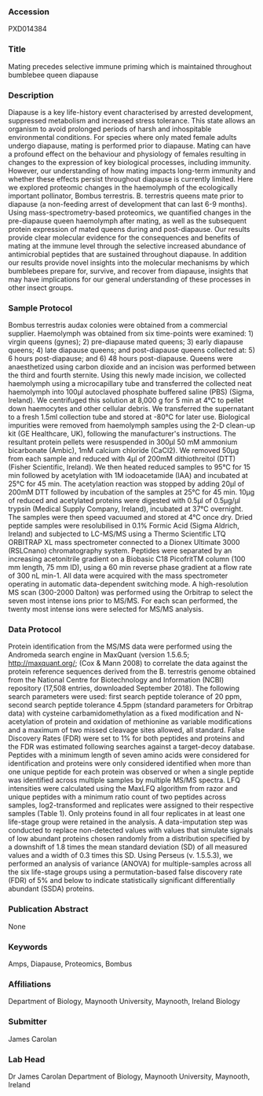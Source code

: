 ### Accession
PXD014384

### Title
Mating precedes selective immune priming which is maintained throughout bumblebee queen diapause

### Description
Diapause is a key life-history event characterised by arrested development, suppressed metabolism and increased stress tolerance. This state allows an organism to avoid prolonged periods of harsh and inhospitable environmental conditions. For species where only mated female adults undergo diapause, mating is performed prior to diapause. Mating can have a profound effect on the behaviour and physiology of females resulting in changes to the expression of key biological processes, including immunity. However, our understanding of how mating impacts long-term immunity and whether these effects persist throughout diapause is currently limited. Here we explored proteomic changes in the haemolymph of the ecologically important pollinator, Bombus terrestris. B. terrestris queens mate prior to diapause (a non-feeding arrest of development that can last 6-9 months). Using mass-spectrometry-based proteomics, we quantified changes in the pre-diapause queen haemolymph after mating, as well as the subsequent protein expression of mated queens during and post-diapause. Our results provide clear molecular evidence for the consequences and benefits of mating at the immune level through the selective increased abundance of antimicrobial peptides that are sustained throughout diapause. In addition our results provide novel insights into the molecular mechanisms by which bumblebees prepare for, survive, and recover from diapause, insights that may have implications for our general understanding of these processes in other insect groups.

### Sample Protocol
Bombus terrestris audax colonies were obtained from a commercial supplier. Haemolymph was obtained from six time-points were examined: 1) virgin queens (gynes); 2) pre-diapause mated queens; 3) early diapause queens; 4) late diapause queens;  and post-diapause queens collected at: 5) 6 hours post-diapause; and 6) 48 hours post-diapause.  Queens were anaesthetized using carbon dioxide and an incision was performed between the third and fourth sternite. Using this newly made incision, we collected haemolymph using a microcapillary tube and transferred the collected neat haemolymph into 100µl autoclaved phosphate buffered saline (PBS) (Sigma, Ireland). We centrifuged this solution at 8,000 g for 5 min at 4°C to pellet down haemocytes and other cellular debris. We transferred the supernatant to a fresh 1.5ml collection tube and stored at -80°C for later use.  Biological impurities were removed from haemolymph samples using the 2-D clean-up kit (GE Healthcare, UK), following the manufacturer's instructions. The resultant protein pellets were resuspended in 300µl 50 mM ammonium bicarbonate (Ambic), 1mM calcium chloride (CaCl2). We removed 50µg from each sample and reduced with 4µl of 200mM dithiothreitol (DTT) (Fisher Scientific, Ireland). We then heated reduced samples to 95°C for 15 min followed by acetylation with 1M iodoacetamide (IAA) and incubated at 25°C for 45 min. The acetylation reaction was stopped by adding 20µl of 200mM DTT followed by incubation of the samples at 25°C for 45 min. 10µg of reduced and acetylated proteins were digested with 0.5µl of 0.5µg/µl trypsin (Medical Supply Company, Ireland), incubated at 37°C overnight. The samples were then speed vacuumed and stored at 4°C once dry.  Dried peptide samples were resolubilised in 0.1% Formic Acid (Sigma Aldrich, Ireland) and subjected to LC-MS/MS using a Thermo Scientific LTQ ORBITRAP XL mass spectrometer connected to a Dionex Ultimate 3000 (RSLCnano) chromatography system. Peptides were separated by an increasing acetonitrile gradient on a Biobasic C18 PicofritTM column (100 mm length, 75 mm ID), using a 60 min reverse phase gradient at a flow rate of 300 nL min-1. All data were acquired with the mass spectrometer operating in automatic data-dependent switching mode. A high-resolution MS scan (300-2000 Dalton) was performed using the Orbitrap to select the seven most intense ions prior to MS/MS. For each scan performed, the twenty most intense ions were selected for MS/MS analysis.

### Data Protocol
Protein identification from the MS/MS data were performed using the Andromeda search engine in MaxQuant (version 1.5.6.5; http://maxquant.org/; (Cox & Mann 2008) to correlate the data against the protein reference sequences derived from the B. terrestris genome obtained from the National Centre for Biotechnology and Information (NCBI) repository (17,508 entries, downloaded September 2018). The following search parameters were used: first search peptide tolerance of 20 ppm, second search peptide tolerance 4.5ppm (standard parameters for Orbitrap data) with cysteine carbamidomethylation as a fixed modification and N-acetylation of protein and oxidation of methionine as variable modifications and a maximum of two missed cleavage sites allowed, all standard. False Discovery Rates (FDR) were set to 1% for both peptides and proteins and the FDR was estimated following searches against a target-decoy database. Peptides with a minimum length of seven amino acids were considered for identification and proteins were only considered identified when more than one unique peptide for each protein was observed or when a single peptide was identified across multiple samples by multiple MS/MS spectra.  LFQ intensities were calculated using the MaxLFQ algorithm  from razor and unique peptides with a minimum ratio count of two peptides across samples, log2-transformed and replicates were assigned to their respective samples (Table 1). Only proteins found in all four replicates in at least one life-stage group were retained in the analysis. A data-imputation step was conducted to replace non-detected values with values that simulate signals of low abundant proteins chosen randomly from a distribution specified by a downshift of 1.8 times the mean standard deviation (SD) of all measured values and a width of 0.3 times this SD.  Using Perseus (v. 1.5.5.3), we performed an analysis of variance (ANOVA) for multiple-samples across all the six life-stage groups using a permutation-based false discovery rate (FDR) of 5% and below to indicate statistically significant differentially abundant (SSDA) proteins.

### Publication Abstract
None

### Keywords
Amps, Diapause, Proteomics, Bombus

### Affiliations
Department of Biology, Maynooth University, Maynooth, Ireland
Biology

### Submitter
James Carolan

### Lab Head
Dr James Carolan
Department of Biology, Maynooth University, Maynooth, Ireland


